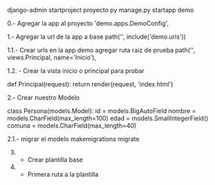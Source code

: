 django-admin startproject proyecto
py manage.py startapp demo

0.- Agregar la app al proyecto
    'demo.apps.DemoConfig',



1.-  Agregar la url de la app a base
path('', include('demo.urls'))

1.1.-  Crear urls en la app demo agregar ruta raiz de prueba
    path('', views.Principal, name='Inicio'),

1.2. - Crear la vista inicio o principal para probar

def Principal(request):
    return render(request, 'index.html')

    
2.-  Crear nuestro Modelo


class Persona(models.Model):
    id = models.BigAutoField
    nombre = models.CharField(max_length=100)
    edad = models.SmallIntegerField()
    comuna = models.CharField(max_length=40)

2.1.- migrar el modelo
makemigrations
migrate

3. - Crear plantilla base

4. - Primera ruta a la plantilla 
